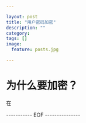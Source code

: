 ```yaml
---

layout: post
title: "用户密码加密"
description: ""
category: 
tags: []
image:
  feature: posts.jpg

---
```


# 为什么要加密？

在

<!--break-->

----------- EOF ---------------
